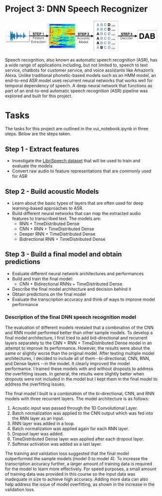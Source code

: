 # **Project 3: DNN Speech Recognizer**

![Speech Recognizer](https://github.com/wolee101/ud-NLP_course/blob/master/images/speech_recognizer.png)


Speech recognition, also known as automatic speech recognition (ASR), has a wide range of applications including, but not limited to, speech to text service, chatbots for customer service, and voice assistants like Amazon’s Alexa. Unlike traditional phonetic-based models such as an HMM model, an end-to-end ASR model uses recurrent neural networks that works well for temporal dependency of speech. A deep neural network that functions as part of an end-to-end automatic speech recognition (ASR) pipeline was explored and built for this project.


# **Tasks**

The tasks for this project are outlined in the vui_notebook.ipynb in three steps. Below are the steps taken.


## **Step 1 - Extract features**



*   Investigate the [LibriSpeech dataset](http://www.openslr.org/12/) that will be used to train and evaluate the models
*   Convert raw audio to feature representations that are commonly used for ASR


## **Step 2 - Build acoustic Models**



*   Learn about the basic types of layers that are often used for deep learning-based approaches to ASR.
*   Build different neural networks that can map the extracted audio features to transcribed text. The models are:
    *   RNN + TimeDistributed Dense
    *   CNN + RNN + TimeDistributed Dense
    *   Deeper RNN + TimeDistributed Dense
    *   Bidirectional RNN + TimeDistributed Dense


## **Step 3 - Build a final model and obtain predictions**



*   Evaluate different neural network architectures and performances
*   Build and train the final model:
    *   CNN + Bidirectional RNNs + TimeDistributed Dense
*   Describe the final model architecture and decision behind it
*   Obtain predictions on the final model
*   Evaluate the transcription accuracy and think of ways to improve model performance

### Description of the final DNN speech recognition model

The evaluation of different models revealed that a combination of the CNN and RNN model performed better than other sample models. To develop a final model architecture, I first tried to add bid-directional and recurrent layers separately to the CNN + RNN + TimeDistributed Dense model in an attempt to improve its performance. However, the results were about the same or slightly worse than the original model. After testing multiple model architectures, I decided to include all of them--bi-directional, CNN, RNN, and Dense layers --in the model. It clearly improved the model performance. I trained these models with and without dropouts to address the overfitting issues. In general, the results were slightly better when dropouts were not included in the model but I kept them in the final model to address the overfitting issues.

The final model I built is a combination of the bi-directional, CNN, and RNN models with three recurrent layers. The model architecture is as follows:

1. Acoustic input was passed through the 1D Convolutional Layer.
2. Batch normalization was applied to the CNN output which was fed into the RNN layer as an input.
3. RNN layer was added in a loop.
4. Batch normalization was applied again for each RNN layer.
5. Dropout layer was added.
6. TimeDistributed Dense layer was applied after each dropout layer. 
7. Softmax activation was added as a last layer.

The training and validation loss suggested that the final model outperformed the sample models (model 0 to model 4). To increase the transcription accuracy further, a larger amount of training data is required for the model to learn more effectively. For speed purposes, a small amount of training data was provided in this course so the input data was inadequate in size to achieve high accuracy. Adding more data can also help address the issue of model overfitting, as shown in the increase in the validation loss.
